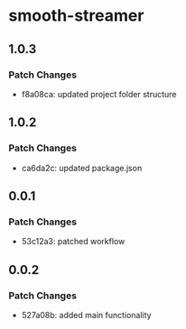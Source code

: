 # smooth-streamer

## 1.0.3

### Patch Changes

- f8a08ca: updated project folder structure

## 1.0.2

### Patch Changes

- ca6da2c: updated package.json

## 0.0.1

### Patch Changes

- 53c12a3: patched workflow

## 0.0.2

### Patch Changes

- 527a08b: added main functionality
